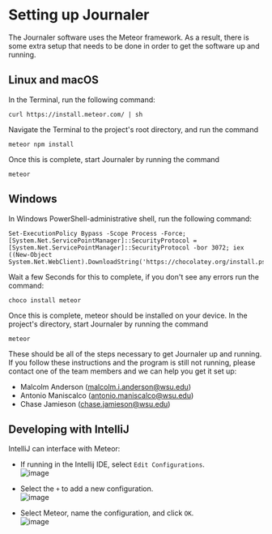 # Setting up Journaler
The Journaler software uses the Meteor framework. As a result, there is some extra setup that needs to be done in order to get the software up and running.

## Linux and macOS
In the Terminal, run the following command:
```
curl https://install.meteor.com/ | sh
```
Navigate the Terminal to the project's root directory, and run the command
```
meteor npm install
```
Once this is complete, start Journaler by running the command
```
meteor
```

## Windows
In Windows PowerShell-administrative shell, run the following command:
```
Set-ExecutionPolicy Bypass -Scope Process -Force; [System.Net.ServicePointManager]::SecurityProtocol = [System.Net.ServicePointManager]::SecurityProtocol -bor 3072; iex ((New-Object System.Net.WebClient).DownloadString('https://chocolatey.org/install.ps1'))
```
Wait a few Seconds for this to complete, if you don't see any errors run the command:
```
choco install meteor
```
Once this is complete, meteor should be installed on your device. 
In the project's directory, start Journaler by running the command
```
meteor
```

These should be all of the steps necessary to get Journaler up and running. If you follow these instructions and the program is still not running, please contact one of the team members and we can help you get it set up:
- Malcolm Anderson (malcolm.i.anderson@wsu.edu)
- Antonio Maniscalco (antonio.maniscalco@wsu.edu)
- Chase Jamieson (chase.jamieson@wsu.edu)

## Developing with IntelliJ
IntelliJ can interface with Meteor:
- If running in the Intellij IDE, select `Edit Configurations`.<br/>
       ![image](https://user-images.githubusercontent.com/73863212/102423397-c7e56300-3fbd-11eb-904e-81d3b178506e.png)

- Select the `+` to add a new configuration.<br/>
        ![image](https://user-images.githubusercontent.com/73863212/102423528-198ded80-3fbe-11eb-91d6-0d5023314bbf.png)
- Select Meteor, name the configuration, and click `OK`.<br/>
        ![image](https://user-images.githubusercontent.com/73863212/102423543-1eeb3800-3fbe-11eb-978b-a3b720d071d9.png)
     
